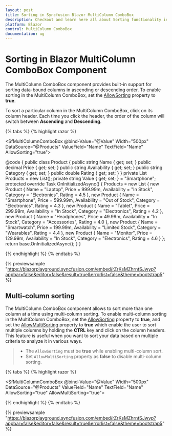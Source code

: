 ```yaml
---
layout: post
title: Sorting in Syncfusion Blazor MultiColumn ComboBox
description: Checkout and learn here all about Sorting functionality in Syncfusion Blazor ComboBox component and much more.
platform: Blazor
control: MultiColumn ComboBox
documentation: ug
---
```


# Sorting in Blazor MultiColumn ComboBox Component

The MultiColumn ComboBox component provides built-in support for sorting data-bound columns in ascending or descending order. To enable sorting in the MultiColumn ComboBox, set the [AllowSorting](https://help.syncfusion.com/cr/blazor/Syncfusion.Blazor.Grids.SfGrid-1.html#Syncfusion_Blazor_Grids_SfGrid_1_AllowSorting) property to **true**.

To sort a particular column in the MultiColumn ComboBox, click on its column header. Each time you click the header, the order of the column will switch between **Ascending** and **Descending**.

{% tabs %}
{% highlight razor %}

<SfMultiColumnComboBox @bind-Value="@Value" Width="500px" DataSource="@Products" ValueField="Name" TextField="Name" AllowSorting="true">
    <MultiColumnComboboxColumns>
        <MultiColumnComboboxColumn Field="Name"></MultiColumnComboboxColumn>
        <MultiColumnComboboxColumn Field="Price"></MultiColumnComboboxColumn>
        <MultiColumnComboboxColumn Field="Availability"></MultiColumnComboboxColumn>
    </MultiColumnComboboxColumns>
</SfMultiColumnComboBox>

@code {
    public class Product
    {
        public string Name { get; set; }
        public decimal Price { get; set; }
        public string Availability { get; set; }
        public string Category { get; set; }
        public double Rating { get; set; }
    }
    private List<Product> Products = new List<Product>();
    private string Value { get; set; } = "Smartphone";
    protected override Task OnInitializedAsync()
    {
        Products = new List<Product>
        {
            new Product { Name = "Laptop", Price = 999.99m, Availability = "In Stock", Category = "Electronics", Rating = 4.5 },
            new Product { Name = "Smartphone", Price = 599.99m, Availability = "Out of Stock", Category = "Electronics", Rating = 4.3 },
            new Product { Name = "Tablet", Price = 299.99m, Availability = "In Stock", Category = "Electronics", Rating = 4.2 },
            new Product { Name = "Headphones", Price = 49.99m, Availability = "In Stock", Category = "Accessories", Rating = 4.0 },
            new Product { Name = "Smartwatch", Price = 199.99m, Availability = "Limited Stock", Category = "Wearables", Rating = 4.4 },
            new Product { Name = "Monitor", Price = 129.99m, Availability = "In Stock", Category = "Electronics", Rating = 4.6 }
        };
        return base.OnInitializedAsync();
    }
}

{% endhighlight %}
{% endtabs %}

{% previewsample "https://blazorplayground.syncfusion.com/embed/rZrKsMZhrntSJwyp?appbar=false&editor=false&result=true&errorlist=false&theme=bootstrap5" %}

## Multi-column sorting

The MultiColumn ComboBox component allows to sort more than one column at a time using multi-column sorting. To enable multi-column sorting in the MultiColumn ComboBox, set the [AllowSorting](https://help.syncfusion.com/cr/blazor/Syncfusion.Blazor.Grids.SfGrid-1.html#Syncfusion_Blazor_Grids_SfGrid_1_AllowSorting) property to **true**, and set the [AllowMultiSorting](https://help.syncfusion.com/cr/blazor/Syncfusion.Blazor.Grids.SfGrid-1.html#Syncfusion_Blazor_Grids_SfGrid_1_AllowMultiSorting) property to **true** which enable the user to sort multiple columns by holding the **CTRL** key and click on the column headers. This feature is useful when you want to sort your data based on multiple criteria to analyze it in various ways.

> * The `AllowSorting` must be **true** while enabling multi-column sort.
> * Set `AllowMultiSorting` property as **false** to disable multi-column sorting.

{% tabs %}
{% highlight razor %}

<SfMultiColumnComboBox @bind-Value="@Value" Width="500px" DataSource="@Products" ValueField="Name" TextField="Name" AllowSorting="true" AllowMultiSorting="true">
    <MultiColumnComboboxColumns>
        <MultiColumnComboboxColumn Field="Name"></MultiColumnComboboxColumn>
        <MultiColumnComboboxColumn Field="Price"></MultiColumnComboboxColumn>
        <MultiColumnComboboxColumn Field="Availability"></MultiColumnComboboxColumn>
    </MultiColumnComboboxColumns>
</SfMultiColumnComboBox>

{% endhighlight %}
{% endtabs %}

{% previewsample "https://blazorplayground.syncfusion.com/embed/rZrKsMZhrntSJwyp?appbar=false&editor=false&result=true&errorlist=false&theme=bootstrap5" %}